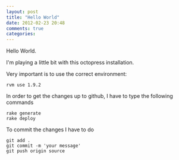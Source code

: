 ```yaml
---
layout: post
title: "Hello World"
date: 2012-02-23 20:48
comments: true
categories: 
---
```

Hello World.

I'm playing a little bit with this octopress installation.

Very important is to use the correct environment:
```
rvm use 1.9.2
```


In order to get the changes up to github, I have to type the following commands
```
rake generate
rake deploy
```
To commit the changes I have to do
```
git add .
git commit -m 'your message'
git push origin source
```


